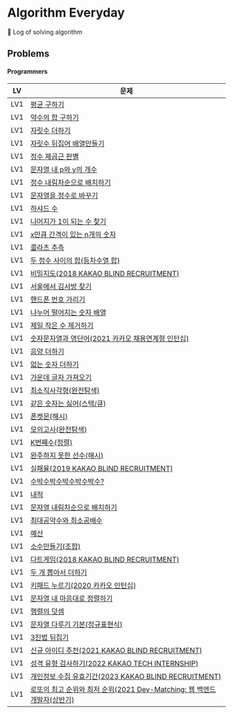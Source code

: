 # Algorithm Everyday
🥊 Log of solving algorithm

## Problems

#### Programmers

| LV  | 문제                                                                                                         |
|-----|------------------------------------------------------------------------------------------------------------|
| LV1 | [평균 구하기](https://school.programmers.co.kr/learn/courses/30/lessons/12944)                                  |
| LV1 | [약수의 합 구하기](https://school.programmers.co.kr/learn/courses/30/lessons/12928)                               |
| LV1 | [자릿수 더하기](https://school.programmers.co.kr/learn/courses/30/lessons/12931)                                 |
| LV1 | [자릿수 뒤집어 배열만들기](https://school.programmers.co.kr/learn/courses/30/lessons/12932)                           |
| LV1 | [정수 제곱근 판별](https://school.programmers.co.kr/learn/courses/30/lessons/12934)                               |
| LV1 | [문자열 내 p와 y의 개수](https://school.programmers.co.kr/learn/courses/30/lessons/12916)                          |
| LV1 | [정수 내림차순으로 배치하기](https://school.programmers.co.kr/learn/courses/30/lessons/12933)                          |
| LV1 | [문자열을 정수로 바꾸기](https://school.programmers.co.kr/learn/courses/30/lessons/12925)                            |
| LV1 | [하샤드 수](https://school.programmers.co.kr/learn/courses/30/lessons/12947)                                   |
| LV1 | [나머지가 1이 되는 수 찾기](https://school.programmers.co.kr/learn/courses/30/lessons/87389)                         |
| LV1 | [x만큼 간격이 있는 n개의 숫자](https://school.programmers.co.kr/learn/courses/30/lessons/12954)                       |
| LV1 | [콜라츠 추측](https://school.programmers.co.kr/learn/courses/30/lessons/12943)                                  |
| LV1 | [두 정수 사이의 합(등차수열 합)](https://school.programmers.co.kr/learn/courses/30/lessons/12912)                      |
| LV1 | [비밀지도(2018 KAKAO BLIND RECRUITMENT)](https://school.programmers.co.kr/learn/courses/30/lessons/17681)      |
| LV1 | [서울에서 김서방 찾기](https://school.programmers.co.kr/learn/courses/30/lessons/12919)                             |
| LV1 | [핸드폰 번호 가리기](https://school.programmers.co.kr/learn/courses/30/lessons/12948)                              |
| LV1 | [나누어 떨어지는 숫자 배열](https://school.programmers.co.kr/learn/courses/30/lessons/12910)                          |
| LV1 | [제일 작은 수 제거하기](https://school.programmers.co.kr/learn/courses/30/lessons/12935)                            |
| LV1 | [숫자문자열과 영단어(2021 카카오 채용연계형 인턴십)](https://school.programmers.co.kr/learn/courses/30/lessons/81301)          |
| LV1 | [음양 더하기](https://school.programmers.co.kr/learn/courses/30/lessons/76501)                                  |
| LV1 | [없는 숫자 더하기](https://school.programmers.co.kr/learn/courses/30/lessons/86051)                               |
| LV1 | [가운데 글자 가져오기](https://school.programmers.co.kr/learn/courses/30/lessons/12903)                             |
| LV1 | [최소직사각형(완전탐색)](https://school.programmers.co.kr/learn/courses/30/lessons/86491)                            |
| LV1 | [같은 숫자는 싫어(스택/큐)](https://school.programmers.co.kr/learn/courses/30/lessons/12906)                         |
| LV1 | [폰켓몬(해시)](https://school.programmers.co.kr/learn/courses/30/lessons/1845)                                  |
| LV1 | [모의고사(완전탐색)](https://school.programmers.co.kr/learn/courses/30/lessons/42840)                              |
| LV1 | [K번째수(정렬)](https://school.programmers.co.kr/learn/courses/30/lessons/42748)                                |
| LV1 | [완주하지 못한 선수(해시)](https://school.programmers.co.kr/learn/courses/30/lessons/42576)                          |
| LV1 | [실패율(2019 KAKAO BLIND RECRUITMENT)](https://school.programmers.co.kr/learn/courses/30/lessons/42889)       |
| LV1 | [수박수박수박수박수박수?](https://school.programmers.co.kr/learn/courses/30/lessons/12922)                            |
| LV1 | [내적](https://school.programmers.co.kr/learn/courses/30/lessons/70128)                                      |
| LV1 | [문자열 내림차순으로 배치하기](https://school.programmers.co.kr/learn/courses/30/lessons/12917)                         |
| LV1 | [최대공약수와 최소공배수](https://school.programmers.co.kr/learn/courses/30/lessons/12940)                            |
| LV1 | [예산](https://school.programmers.co.kr/learn/courses/30/lessons/12982)                                      |
| LV1 | [소수만들기(조합)](https://school.programmers.co.kr/learn/courses/30/lessons/12977)                               |                          
| LV1 | [다트게임(2018 KAKAO BLIND RECRUITMENT)](https://school.programmers.co.kr/learn/courses/30/lessons/17682)      |
| LV1 | [두 개 뽑아서 더하기](https://school.programmers.co.kr/learn/courses/30/lessons/68644)                             |
| LV1 | [키패드 누르기(2020 카카오 인턴십)](https://school.programmers.co.kr/learn/courses/30/lessons/67256)                   |
| LV1 | [문자열 내 마음대로 정렬하기](https://school.programmers.co.kr/learn/courses/30/lessons/12915)                         |
| LV1 | [행렬의 덧셈](https://school.programmers.co.kr/learn/courses/30/lessons/12950)                                  |
| LV1 | [문자열 다루기 기본(정규표현식)](https://school.programmers.co.kr/learn/courses/30/lessons/12918)                       |
| LV1 | [3진법 뒤집기](https://school.programmers.co.kr/learn/courses/30/lessons/68935)                                 |
| LV1 | [신규 아이디 추천(2021 KAKAO BLIND RECRUITMENT)](https://school.programmers.co.kr/learn/courses/30/lessons/72410) |
| LV1 | [성격 유형 검사하기(2022 KAKAO TECH INTERNSHIP)](https://school.programmers.co.kr/learn/courses/30/lessons/118666)                          |
| LV1 | [개인정보 수집 유효기간(2023 KAKAO BLIND RECRUITMENT)](https://school.programmers.co.kr/learn/courses/30/lessons/150370)|
| LV1 | [로또의 최고 순위와 최저 순위(2021 Dev-Matching: 웹 백엔드 개발자(상반기)](https://school.programmers.co.kr/learn/courses/30/lessons/77484)|
